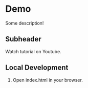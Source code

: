 # Demo

Some description!

## Subheader

Watch tutorial on Youtube.


## Local Development 

1. Open index.html in your browser.